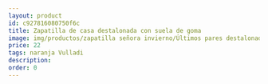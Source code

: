 ```yaml
---
layout: product
id: c927816080750f6c
title: Zapatilla de casa destalonada con suela de goma
image: img/productos/zapatilla señora invierno/Últimos pares destalonada/Zapatilla de casa destalonada con suela de goma=22=naranja Vulladi.webp
price: 22
tags: naranja Vulladi
description: 
order: 0
---
```

